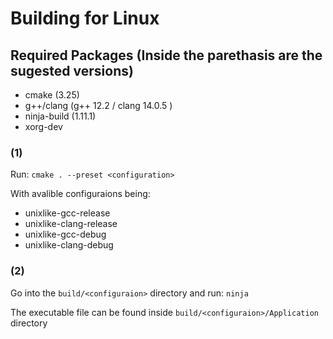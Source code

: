 # Building for Linux

## Required Packages (Inside the parethasis are the sugested versions)

- cmake (3.25)
- g++/clang (g++ 12.2 / clang 14.0.5 )
- ninja-build (1.11.1)
- xorg-dev

### (1)
Run: `cmake . --preset <configuration>`   

With avalible configuraions being:
- unixlike-gcc-release
- unixlike-clang-release
- unixlike-gcc-debug
- unixlike-clang-debug

### (2)
Go into the `build/<configuraion>` directory and run: `ninja`   

The executable file can be found inside `build/<configuraion>/Application` directory